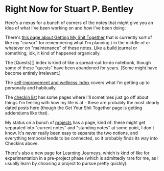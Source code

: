 # Right Now for Stuart P. Bentley

Here's a nexus for a bunch of corners of the notes that might give you an idea of what I've been working on and how I've been doing:

There's [this page about Getting My Shit Together][GYST] that is currently sort of like my "cursor" for remembering what I'm planning / in the middle of or whatever on "maintenance" of these notes. Like a build journal or something, idk, it kind of happened organically.

[GYST]: 1da0f61f-c2bb-4b9d-99da-e3f07e18556a.md

The [Quests][] index is kind of like a spread-out to-do notebook, though some of these "quests" have been abandoned for years. (Some might have become entirely irrelevant.)

The [self-improvement and wellness index][Self] covers what I'm getting up to personally and habitually.

[Self]: 2087f1d7-55fa-4d8b-a4a0-01e4d8579047.md

The [checkin list][checkins] has some pages where I'll sometimes just go off about things I'm feeling with how my life is at - these are probably the most clearly dated posts here (though the Get Your Shit Together page is getting addendums like that).

[checkins]: afcfaa78-ef7e-429e-a2ea-0b5c7abaf7b7.md

My status on a bunch of [projects][] has a page, kind of: these might get separated into "current notes" and "standing notes" at some point, I don't know. It's never really been easy to separate the two notions, and everything temporal tends to be connected, so it probably finds its way into Checkins above.

[projects]: 8509d6ba-3cdd-418a-82ea-94cc044b6aef.md

There's also a new page for [Learning Journeys][], which is kind of like for experimentation in a pre-project phase (which is admittedly rare for me, as I usually learn by choosing a project to pursue pretty quickly).

[Learning Journeys]: 9403033b-a238-47d1-865b-4e1baa0f2577.md
